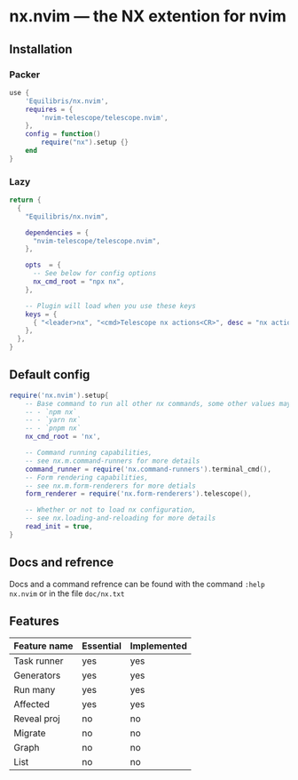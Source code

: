 # nx.nvim &mdash; the NX extention for nvim

## Installation

### Packer

```lua
use {
    'Equilibris/nx.nvim',
    requires = {
        'nvim-telescope/telescope.nvim',
    },
    config = function()
        require("nx").setup {}
    end
}
```

### Lazy

```lua
return {
  {
    "Equilibris/nx.nvim",

    dependencies = {
      "nvim-telescope/telescope.nvim",
    },

    opts  = {
      -- See below for config options
      nx_cmd_root = "npx nx",
    },

    -- Plugin will load when you use these keys
    keys = {
      { "<leader>nx", "<cmd>Telescope nx actions<CR>", desc = "nx actions"}
    },
  },
}
```

## Default config

```lua
require('nx.nvim').setup{
    -- Base command to run all other nx commands, some other values may be:
    -- - `npm nx`
    -- - `yarn nx`
    -- - `pnpm nx`
    nx_cmd_root = 'nx',

    -- Command running capabilities,
    -- see nx.m.command-runners for more details
    command_runner = require('nx.command-runners').terminal_cmd(),
    -- Form rendering capabilities,
    -- see nx.m.form-renderers for more detials
    form_renderer = require('nx.form-renderers').telescope(),

    -- Whether or not to load nx configuration,
    -- see nx.loading-and-reloading for more details
    read_init = true,
}
```

## Docs and refrence

Docs and a command refrence can be found with the command `:help nx.nvim` or in the file `doc/nx.txt`

## Features

| Feature name | Essential | Implemented |
| ------------ | --------- | ----------- |
| Task runner  | yes       | yes         |
| Generators   | yes       | yes         |
| Run many     | yes       | yes         |
| Affected     | yes       | yes         |
| Reveal proj  | no        | no          |
| Migrate      | no        | no          |
| Graph        | no        | no          |
| List         | no        | no          |
